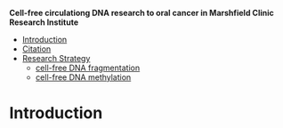 <!-- markdown-toc start - Don't edit this section. Run M-x markdown-toc-refresh-toc -->
**Cell-free circulationg DNA research to oral cancer in Marshfield Clinic Research Institute**
- [Introduction](#introduction)
- [Citation](#citation)
- [Research Strategy](#quick-tutorial)
  - [cell-free DNA fragmentation](#single-variant-tests)
  - [cell-free DNA methylation](#groupwise-tests)
 # Introduction
